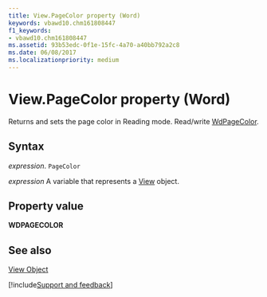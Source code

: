 ```yaml
---
title: View.PageColor property (Word)
keywords: vbawd10.chm161808447
f1_keywords:
- vbawd10.chm161808447
ms.assetid: 93b53edc-0f1e-15fc-4a70-a40bb792a2c8
ms.date: 06/08/2017
ms.localizationpriority: medium
---
```



# View.PageColor property (Word)

Returns and sets the page color in Reading mode. Read/write [WdPageColor](Word.wdpagecolor.md).


## Syntax

_expression_. `PageColor`

_expression_ A variable that represents a [View](./Word.View.md) object.


## Property value

 **WDPAGECOLOR**


## See also


[View Object](Word.View.md)

[!include[Support and feedback](~/includes/feedback-boilerplate.md)]